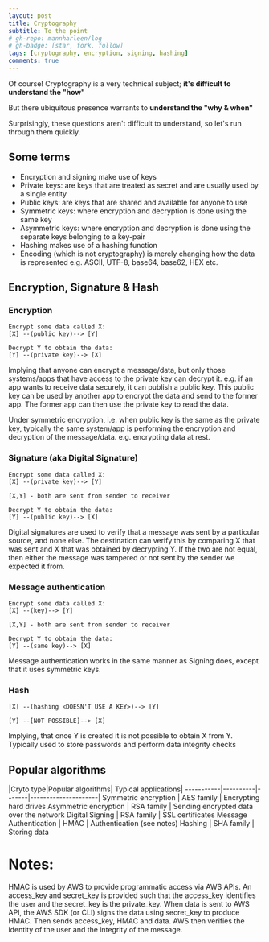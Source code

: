 ```yaml
---
layout: post
title: Cryptography
subtitle: To the point
# gh-repo: mannharleen/log
# gh-badge: [star, fork, follow]
tags: [cryptography, encryption, signing, hashing]
comments: true
---
```

Of course! Cryptography is a very technical subject; **it's difficult to understand the "how"**

But there ubiquitous presence warrants to **understand the "why & when"**

Surprisingly, these questions aren't difficult to understand, so let's run through them quickly.

## Some terms
- Encryption and signing make use of keys
- Private keys: are keys that are treated as secret and are usually used by a single entity
- Public keys: are keys that are shared and available for anyone to use
- Symmetric keys: where encryption and decryption is done using the same key
- Asymmetric keys: where encryption and decryption is done using the separate keys belonging to a key-pair
- Hashing makes use of a hashing function
- Encoding (which is not cryptography) is merely changing how the data is represented e.g. ASCII, UTF-8, base64, base62, HEX etc.

## Encryption, Signature & Hash

### Encryption
```
Encrypt some data called X:
[X] --(public key)--> [Y]

Decrypt Y to obtain the data:
[Y] --(private key)--> [X]
```
Implying that anyone can encrypt a message/data, but only those systems/apps that have access to the private key can decrypt it. e.g. if an app wants to receive data securely, it can publish a public key. This public key can be used by another app to encrypt the data and send to the former app. The former app can then use the private key to read the data.

Under symmetric encryption, i.e. when public key is the same as the private key, typically the same system/app is performing the encryption and decryption of the message/data. e.g. encrypting data at rest.

### Signature (aka Digital Signature)
```
Encrypt some data called X:
[X] --(private key)--> [Y]

[X,Y] - both are sent from sender to receiver

Decrypt Y to obtain the data:
[Y] --(public key)--> [X]
```
Digital signatures are used to verify that a message was sent by a particular source, and none else. The destination can verify this by comparing X that was sent and X that was obtained by decrypting Y. If the two are not equal, then either the message was tampered or not sent by the sender we expected it from.

### Message authentication
```
Encrypt some data called X:
[X] --(key)--> [Y]

[X,Y] - both are sent from sender to receiver

Decrypt Y to obtain the data:
[Y] --(same key)--> [X]
```
Message authentication works in the same manner as Signing does, except that it uses symmetric keys. 

### Hash
```
[X] --(hashing <DOESN'T USE A KEY>)--> [Y]

[Y] --[NOT POSSIBLE]--> [X]
```
Implying, that once Y is created it is not possible to obtain X from Y.
Typically used to store passwords and perform data integrity checks

## Popular algorithms

|Cryto type|Popular algorithms| Typical applications|
-----------|----------|-------|---------------------|
Symmetric encryption    | AES family | Encrypting hard drives
Asymmetric encryption   | RSA family | Sending encrypted data over the network
Digital Signing         | RSA family | SSL certificates
Message Authentication  | HMAC       | Authentication (see notes)
Hashing                 | SHA family | Storing data

# Notes:
HMAC is used by AWS to provide programmatic access via AWS APIs. An access_key and secret_key is provided such that the access_key identifies the user and the secret_key is the private_key. When data is sent to AWS API, the AWS SDK (or CLI) signs the data using secret_key to produce HMAC. Then sends access_key, HMAC and data. AWS then verifies the identity of the user and the integrity of the message.